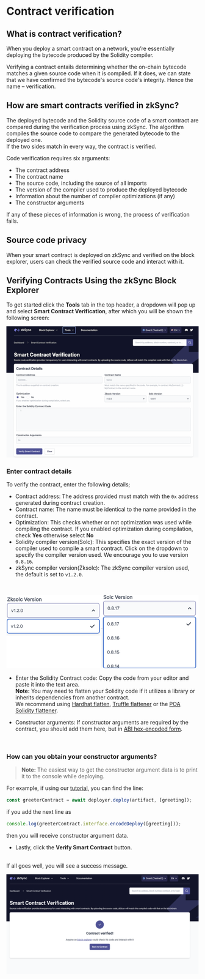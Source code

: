 # Contract verification

## What is contract verification?

When you deploy a smart contract on a network, you’re essentially deploying the bytecode produced by the Solidity compiler.

Verifying a contract entails determining whether the on-chain bytecode matches a given source code when it is compiled. If it does, we can state that we have confirmed the bytecode's source code's integrity. Hence the name – verification.

## How are smart contracts verified in zkSync?

The deployed bytecode and the Solidity source code of a smart contract are compared during the verification process using zkSync. The algorithm compiles the source code to compare the generated bytecode to the deployed one.
<br>
If the two sides match in every way, the contract is verified.

Code verification requires six arguments:

- The contract address
- The contract name
- The source code, including the source of all imports
- The version of the compiler used to produce the deployed bytecode
- Information about the number of compiler optimizations (if any)
- The constructor arguments

If any of these pieces of information is wrong, the process of verification fails.

## Source code privacy

When your smart contract is deployed on zkSync and verified on the block explorer, users can check the verified source code and interact with it.

## Verifying Contracts Using the zkSync Block Explorer

To get started click the **Tools** tab in the top header, a dropdown will pop up and select **Smart Contract Verification**, after which you will be shown the following screen:

![Smart Contract Verification page!](../../../assets/images/verify-contract.png "verify contract")

### Enter contract details

To verify the contract, enter the following details;

- Contract address: The address provided must match with the `0x` address generated during contract creation.
- Contract name: The name must be identical to the name provided in the contract.
- Optimization: This checks whether or not optimization was used while compiling the contract. If you enabled optimization during compilation, check **Yes** otherwise select **No**
- Solidity compiler version(Solc): This specifies the exact version of the compiler used to compile a smart contract. Click on the dropdown to specify the compiler version used. We encourage you to use version `0.8.16`.
- zkSync compiler version(Zksolc): The zkSync compiler version used, the default is set to `v1.2.0`.

<br>

![Compiler version!](../../../assets/images/compiler-version.png "compiler version")

- Enter the Solidity Contract code: Copy the code from your editor and paste it into the text area.
  <br>
  **Note:** You may need to flatten your Solidity code if it utilizes a library or inherits dependencies from another contract.
  <br>
  We recommend using [Hardhat flatten](https://medium.com/coinmonks/flattening-smart-contracts-using-hardhat-dffe7dbc7b3f), [Truffle flattener](https://github.com/NomicFoundation/truffle-flattener) or the [POA Solidity flattener](https://github.com/poanetwork/solidity-flattener).

- Constructor arguments: If constructor arguments are required by the contract, you should add them here, but in [ABI hex-encoded form](https://solidity.readthedocs.io/en/develop/abi-spec.html).

<br>

### How can you obtain your constructor arguments?

> **Note:** The easiest way to get the constructor argument data is to print it to the console while deploying.

For example, if using our [tutorial](../../../dev/building-on-zksync/hello-world.md), you can find the line:

```js
const greeterContract = await deployer.deploy(artifact, [greeting]);
```

if you add the next line as

```js
console.log(greeterContract.interface.encodeDeploy([greeting]));
```

then you will receive constructor argument data.

- Lastly, click the **Verify Smart Contract** button.

<br>
If all goes well, you will see a success message.

<br>

![Smart Contract Verified!](../../../assets/images/contract-verified.png "Contract Verified")
